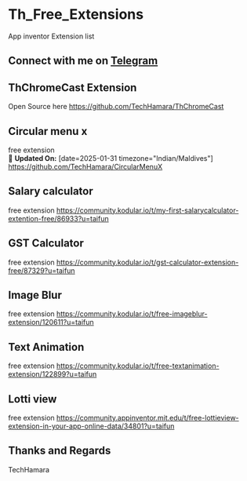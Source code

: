 # Th_Free_Extensions
App inventor Extension list
## Connect with me on [Telegram](https://t.me/techhamara91)

## ThChromeCast Extension 
Open Source 
here https://github.com/TechHamara/ThChromeCast

## Circular menu x 
free extension <br>
📅 **Updated On:** [date=2025-01-31 timezone="Indian/Maldives"]
https://github.com/TechHamara/CircularMenuX
## Salary calculator
free extension 
https://community.kodular.io/t/my-first-salarycalculator-extention-free/86933?u=taifun
## GST Calculator 
free extension 
https://community.kodular.io/t/gst-calculator-extension-free/87329?u=taifun
## Image Blur
free extension 
https://community.kodular.io/t/free-imageblur-extension/120611?u=taifun
## Text Animation 
free extension 
https://community.kodular.io/t/free-textanimation-extension/122899?u=taifun
## Lotti view 
free extension 
https://community.appinventor.mit.edu/t/free-lottieview-extension-in-your-app-online-data/34801?u=taifun

## Thanks and Regards 
TechHamara 
